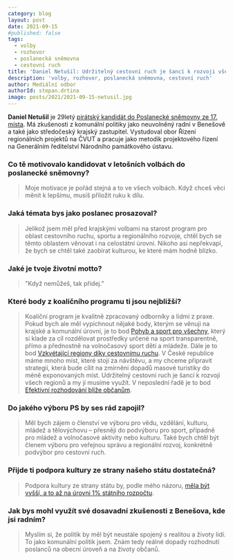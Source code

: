 ```yaml
---
category: blog
layout: post
date: 2021-09-15
#published: false
tags: 
  - volby
  - rozhovor
  - poslanecká sněmovna
  - cestovní ruch
title: 'Daniel Netušil: Udržitelný cestovní ruch je šancí k rozvoji všech regionů!'
description: 'volby, rozhovor, poslanecká sněmovna, cestovní ruch'
author: Mediální odbor
authorId: stepan.drtina
image: posts/2021/2021-09-15-netusil.jpg
---
```


**Daniel Netušil** je 29letý [pirátský kandidát do Poslanecké sněmovny ze 17. místa](https://www.piratiastarostove.cz/kandidati/ing-daniel-netusil/). Má zkušenosti z komunální politiky jako neuvolněný radní v Benešově a také jako středočeský krajský zastupitel. Vystudoval obor Řízení regionálních projektů na ČVUT a pracuje jako metodik projektového řízení na Generálním ředitelství Národního památkového ústavu.

### **Co tě motivovalo kandidovat v letošních volbách do poslanecké sněmovny?**
> Moje motivace je pořád stejná a to ve všech volbách. Když chceš věci měnit k lepšímu, musíš přiložit ruku k dílu.

### **Jaká témata bys jako poslanec prosazoval?**
> Jelikož jsem měl před krajskými volbami na starost program pro oblast cestovního ruchu, sportu a regionálního rozvoje, chtěl bych se těmto oblastem věnovat i na celostátní úrovni. Nikoho asi nepřekvapí, že bych se chtěl také zaobírat kulturou, ke které mám hodně blízko. 

### **Jaké je tvoje životní motto?**
> "Když nemůžeš, tak přidej."

### **Které body z koaličního programu ti jsou nejbližší?**
> Koaliční program je kvalitně zpracovaný odborníky a lidmi z praxe. Pokud bych ale měl vypíchnout nějaké body, kterým se věnuji na krajské a komunální úrovni, je to bod [Pohyb a sport pro všechny](https://www.piratiastarostove.cz/program/pohyb-a-sport-pro-vsechny/), který si klade za cíl rozdělovat prostředky určené na sport transparentně, přímo a přednostně na volnočasový sport dětí a mládeže. Dále je to bod [Vzkvétající regiony díky cestovnímu ruchu](https://www.piratiastarostove.cz/program/vzkvetajici-regiony-diky-cestovnimu-ruchu/). V České republice máme mnoho míst, které stojí za návštěvu, a my chceme připravit strategii, která bude cílit na zmírnění dopadů masové turistiky do méně exponovaných míst.  Udržitelný cestovní ruch je šancí k rozvoji všech regionů a my jí musíme využít. V neposlední řadě je to bod [Efektivní rozhodování blíže občanům](https://www.piratiastarostove.cz/program/efektivni-rozhodovani-blize-obcanum/).

### **Do jakého výboru PS by ses rád zapojil?**
> Měl bych zájem o členství ve výboru pro vědu, vzdělání, kulturu, mládež a tělovýchovu – přesněji do podvýboru pro sport, případně pro mládež a volnočasové aktivity nebo kulturu. Také bych chtěl být členem výboru pro veřejnou správu a regionální rozvoj, konkrétně podvýbor pro cestovní ruch. 

### **Přijde ti podpora kultury ze strany našeho státu dostatečná?**
> Podpora kultury ze strany státu by, podle mého názoru, [měla být vyšší, a to až na úrovni 1% státního rozpočtu](https://www.piratiastarostove.cz/program/zaslouzene-penize-ceske-kulture/). 

### **Jak bys mohl využít své dosavadní zkušenosti z Benešova, kde jsi radním?**
> Myslím si, že politik by měl být neustále spojený s realitou a životy lidí. To jako komunální politik jsem. Znám tedy reálné dopady rozhodnutí poslanců na obecní úroveň a na životy občanů.
